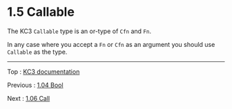 # 1.5 Callable

The KC3 `Callable` type is an or-type of `Cfn` and `Fn`.

In any case where you accept a `Fn` or `Cfn` as an argument
you should use `Callable` as the type.

---

Top : [KC3 documentation](../)

Previous : [1.04 Bool](1.04_Bool)

Next : [1.06 Call](1.06_Call)
